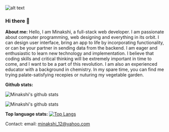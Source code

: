 ![alt text](http://url/to/img.jpg)

### Hi there 👋

<!--
**Minakshi-Verma/Minakshi-Verma** is a ✨ _special_ ✨ repository because its `README.md` (this file) appears on your GitHub profile.

Here are some ideas to get you started:

- 🔭 I’m currently working on ...
- 🌱 I’m currently learning ...
- 👯 I’m looking to collaborate on ...
- 🤔 I’m looking for help with ...
- 💬 Ask me about ...
- 📫 How to reach me: ...
- 😄 Pronouns: ...
- ⚡ Fun fact: ...
-->
<!-- [![Minakshi's github stats](https://github-readme-stats.vercel.app/api?username=Minakshi-Verma)](https://github.com/Minakshi-Verma/github-readme-stats) -->

**About me:**
Hello, I am Minakshi, a full-stack web developer. I am passionate about computer programming, web designing and everything in its orbit. I can design user interface, bring an app to life by incorporating functionality, or can be your partner in sending data from the backend. I am eager and enthusiastic to learn new technology and implementation. I believe that coding skills and critical thinking will be extremely important in time to come, and I want to be a part of this revolution. I am also an experienced educator with a background in chemistry. In my spare time, you can find me trying palate-satisfying recepies or nuturing my vegetable garden.

**Github stats:**

![Minakshi's github stats](https://github-readme-stats.vercel.app/api?username=Minakshi-Verma&count_private=true)

![Minakshi's github stats](https://github-readme-stats.vercel.app/api?username=Minakshi-Verma&show_icons=true&theme=radical)

**Top language stats:**
[![Top Langs](https://github-readme-stats.vercel.app/api/top-langs/?username=Minakshi-Verma)](https://github.com/Minakshi-Verma/github-readme-stats)


Contact:
email: minakshi_12@yahoo.com